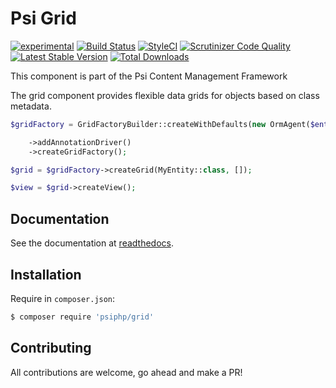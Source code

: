 # Psi Grid

[![experimental](http://badges.github.io/stability-badges/dist/experimental.svg)](http://github.com/badges/stability-badges)
[![Build Status](https://travis-ci.org/psiphp/grid.svg?branch=master)](https://travis-ci.org/psiphp/grid)
[![StyleCI](https://styleci.io/repos/72853910/shield)](https://styleci.io/repos/72853910)
[![Scrutinizer Code
Quality](https://scrutinizer-ci.com/g/psiphp/grid/badges/quality-score.png?b=master)](https://scrutinizer-ci.com/g/psiphp/grid/?branch=master)
[![Latest Stable Version](https://poser.pugx.org/psiphp/grid/version.png?format=plastic)](https://packagist.org/packages/psiphp/grid)
[![Total Downloads](https://poser.pugx.org/psiphp/grid/d/total.png?format=plastic)](https://packagist.org/packages/psiphp/grid)


This component is part of the Psi Content Management Framework

The grid component provides flexible data grids for objects based on class metadata.

```php
$gridFactory = GridFactoryBuilder::createWithDefaults(new OrmAgent($entityManager))

    ->addAnnotationDriver()
    ->createGridFactory();

$grid = $gridFactory->createGrid(MyEntity::class, []);

$view = $grid->createView();
```


## Documentation

See the documentation at [readthedocs](http://psiphp.readthedocs.io/projects/grid/en/latest/).

## Installation

Require in `composer.json`:

```bash
$ composer require 'psiphp/grid'
```

## Contributing

All contributions are welcome, go ahead and make a PR!
